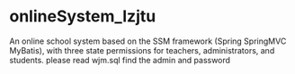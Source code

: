 # onlineSystem_lzjtu
An online school system based on the SSM framework (Spring SpringMVC MyBatis), with three state permissions for teachers, administrators, and students.
please read wjm.sql find the admin and password
